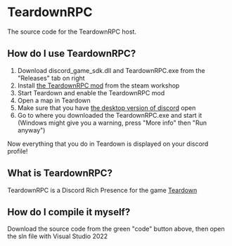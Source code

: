 # TeardownRPC
The source code for the TeardownRPC host.


## How do I use TeardownRPC?
1. Download discord_game_sdk.dll and TeardownRPC.exe from the "Releases" tab on right
2. Install [the TeardownRPC mod](https://steamcommunity.com/sharedfiles/filedetails/?id=2905810555) from the steam workshop
3. Start Teardown and enable the TeardownRPC mod
4. Open a map in Teardown
5. Make sure that you have [the desktop version of discord](https://discord.com/api/downloads/distributions/app/installers/latest?channel=stable&platform=win&arch=x86) open 
6. Go to where you downloaded the TeardownRPC.exe and start it (Windows might give you a warning, press "More info" then "Run anyway")

Now everything that you do in Teardown is displayed on your discord profile!

## What is TeardownRPC?
TeardownRPC is a Discord Rich Presence for the game [Teardown](https://store.steampowered.com/app/1167630/Teardown/)

## How do I compile it myself?
Download the source code from the green "code" button above, then open the sln file with Visual Studio 2022
